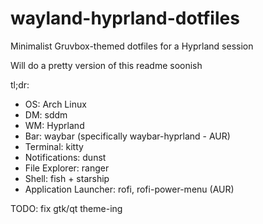 # wayland-hyprland-dotfiles
Minimalist Gruvbox-themed dotfiles for a Hyprland session

Will do a pretty version of this readme soonish

tl;dr:
- OS: Arch Linux
- DM: sddm
- WM: Hyprland
- Bar: waybar (specifically waybar-hyprland - AUR)
- Terminal: kitty
- Notifications: dunst
- File Explorer: ranger
- Shell: fish + starship
- Application Launcher: rofi, rofi-power-menu (AUR)

TODO: fix gtk/qt theme-ing
